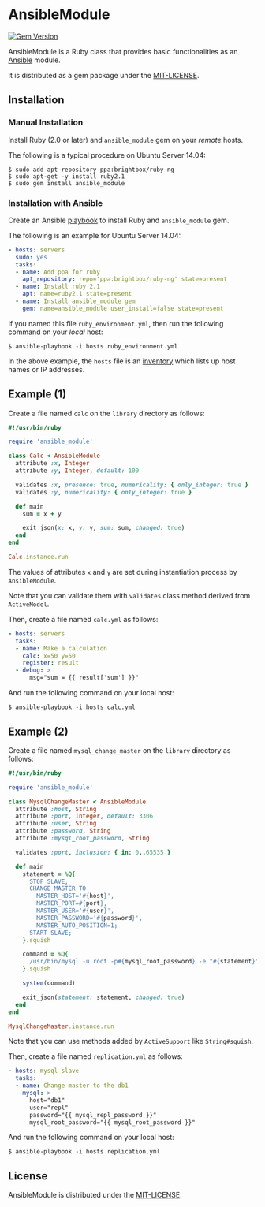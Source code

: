 AnsibleModule
=============

[![Gem Version](https://badge.fury.io/rb/ansible_module.svg)](http://badge.fury.io/rb/ansible_module)

AnsibleModule is a Ruby class that provides basic functionalities as an [Ansible](http://ansible.com) module.

It is distributed as a gem package under the [MIT-LICENSE](MIT-LICENSE).

Installation
------------

### Manual Installation

Install Ruby (2.0 or later) and `ansible_module` gem on your *remote* hosts.

The following is a typical procedure on Ubuntu Server 14.04:

```
$ sudo add-apt-repository ppa:brightbox/ruby-ng
$ sudo apt-get -y install ruby2.1
$ sudo gem install ansible_module
```

### Installation with Ansible

Create an Ansible [playbook](http://docs.ansible.com/playbooks.html) to install Ruby and `ansible_module` gem.

The following is an example for Ubuntu Server 14.04:

```yaml
- hosts: servers
  sudo: yes
  tasks:
  - name: Add ppa for ruby
    apt_repository: repo='ppa:brightbox/ruby-ng' state=present
  - name: Install ruby 2.1
    apt: name=ruby2.1 state=present
  - name: Install ansible_module gem
    gem: name=ansible_module user_install=false state=present
```

If you named this file `ruby_environment.yml`, then run the following command on your *local* host:

```
$ ansible-playbook -i hosts ruby_environment.yml
```

In the above example, the `hosts` file is an [inventory](http://docs.ansible.com/intro_inventory.html) which lists up host names or IP addresses.


Example (1)
-----------

Create a file named `calc` on the `library` directory as follows:

```ruby
#!/usr/bin/ruby

require 'ansible_module'

class Calc < AnsibleModule
  attribute :x, Integer
  attribute :y, Integer, default: 100

  validates :x, presence: true, numericality: { only_integer: true }
  validates :y, numericality: { only_integer: true }

  def main
    sum = x + y

    exit_json(x: x, y: y, sum: sum, changed: true)
  end
end

Calc.instance.run
```

The values of attributes `x` and `y` are set during instantiation process by `AnsibleModule`.

Note that you can validate them with `validates` class method derived from `ActiveModel`.

Then, create a file named `calc.yml` as follows:

```yaml
- hosts: servers
  tasks:
  - name: Make a calculation
    calc: x=50 y=50
    register: result
  - debug: >
      msg="sum = {{ result['sum'] }}"
```

And run the following command on your local host:

```
$ ansible-playbook -i hosts calc.yml
```


Example (2)
-----------

Create a file named `mysql_change_master` on the `library` directory as follows:

```ruby
#!/usr/bin/ruby

require 'ansible_module'

class MysqlChangeMaster < AnsibleModule
  attribute :host, String
  attribute :port, Integer, default: 3306
  attribute :user, String
  attribute :password, String
  attribute :mysql_root_password, String

  validates :port, inclusion: { in: 0..65535 }

  def main
    statement = %Q{
      STOP SLAVE;
      CHANGE MASTER TO
        MASTER_HOST='#{host}',
        MASTER_PORT=#{port},
        MASTER_USER='#{user}',
        MASTER_PASSWORD='#{password}',
        MASTER_AUTO_POSITION=1;
      START SLAVE;
    }.squish

    command = %Q{
      /usr/bin/mysql -u root -p#{mysql_root_password} -e "#{statement}"
    }.squish

    system(command)

    exit_json(statement: statement, changed: true)
  end
end

MysqlChangeMaster.instance.run
```

Note that you can use methods added by `ActiveSupport` like `String#squish`.

Then, create a file named `replication.yml` as follows:

```yaml
- hosts: mysql-slave
  tasks:
  - name: Change master to the db1
    mysql: >
      host="db1"
      user="repl"
      password="{{ mysql_repl_password }}"
      mysql_root_password="{{ mysql_root_password }}"
```

And run the following command on your local host:

```
$ ansible-playbook -i hosts replication.yml
```


License
-------

AnsibleModule is distributed under the [MIT-LICENSE](MIT-LICENSE).
